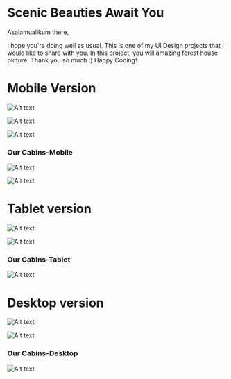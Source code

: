 # Scenic Beauties Await You

Asalamualikum there,

I hope you're doing well as usual. This is one of my UI Design projects that I would like to share with you. In this project, you will amazing forest house picture. Thank you so much :) Happy Coding!

# Mobile Version

![Alt text](Mobile-1.png)

![Alt text](Mobile-2.png)

![Alt text](Mobile-3.png)

### Our Cabins-Mobile

![Alt text](Mobile-4.png)

![Alt text](Mobile-5.png)

# Tablet version

![Alt text](Tablet-1.png)

![Alt text](Tablet-2.png)

### Our Cabins-Tablet

![Alt text](Tablet-3.png)

# Desktop version

![Alt text](<Screenshot 2023-08-17 105958.png>)

![Alt text](Screenshot-1.png)

### Our Cabins-Desktop

![Alt text](Screenshot.png)
